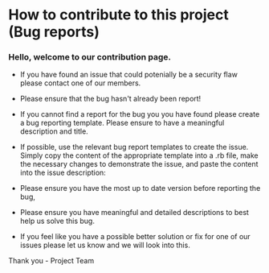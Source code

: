 # How to contribute to this project (Bug reports)

### Hello, welcome to our contribution page.

* If you have found an issue that could potenially be a security flaw please contact one of our members.
 
* Please ensure that the bug hasn't already been report! 
 
* If you cannot find a report for the bug you you have found please create a bug reporting template. Please ensure to have a meaningful description and title.
 
* If possible, use the relevant bug report templates to create the issue. Simply copy the content of the appropriate template into a .rb file, make the necessary changes to demonstrate the issue, and paste the content into the issue description:
 
* Please ensure you have the most up to date version before reporting the bug,
 
* Please ensure you have meaningful and detailed descriptions to best help us solve this bug.
 
* If you feel like you have a possible better solution or fix for one of our issues please let us know and we will look into this.

Thank you - Project Team

